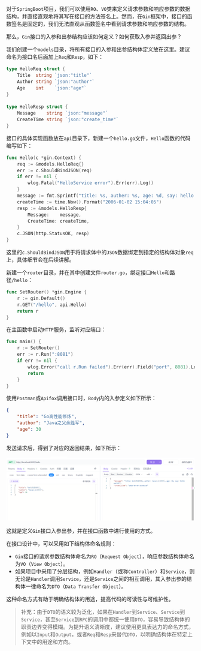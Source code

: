 对于`SpringBoot`项目，我们可以使用`RO`、`VO`类来定义请求参数和响应参数的数据结构，并直接直观地将其写在接口的方法签名上。然而，在`Gin`框架中，接口的函数签名是固定的，我们无法直观从函数签名中看到请求参数和响应参数的结构。

那么，`Gin`接口的入参和出参结构应该如何定义？如何获取入参并返回出参？

我们创建一个`models`目录，将所有接口的入参和出参结构体定义放在这里。建议命名为接口名后面加上`Req`和`Resp`，如下：

```go
type HelloReq struct {
	Title  string `json:"title"`
	Author string `json:"author"`
	Age    int    `json:"age"`
}

type HelloResp struct {
	Message    string `json:"message"`
	CreateTime string `json:"create_time"`
}
```


接口的具体实现函数放在`api`目录下，新建一个`hello.go`文件，`Hello`函数的代码编写如下：

```go
func Hello(c *gin.Context) {
	req := &models.HelloReq{}
	err := c.ShouldBindJSON(req)
	if err != nil {
        wlog.Fatal("HelloService error").Err(err).Log()
	}
	message := fmt.Sprintf("title: %s, auther: %s, age: %d, say: hello world!", req.Title, req.Author, req.Age)
	createTime := time.Now().Format("2006-01-02 15:04:05")
	resp := &models.HelloResp{
		Message:    message,
		CreateTime: createTime,
	}
	c.JSON(http.StatusOK, resp)
}
```

这里的`c.ShouldBindJSON`用于将请求体中的`JSON`数据绑定到指定的结构体对象`req`上，具体细节会在后续讲解。

新建一个`router`目录，并在其中创建文件`router.go`，绑定接口`Hello`和路径`/hello`：

```go
func SetRouter() *gin.Engine {
	r := gin.Default()
	r.GET("/hello", api.Hello)
	return r
}
```

在主函数中启动`HTTP`服务，监听对应端口：

```go
func main() {
	r := SetRouter()
	err := r.Run(":8081")
	if err != nil {
		wlog.Error("call r.Run failed").Err(err).Field("port", 8081).Log()
		return
	}
}
```

使用`Postman`或`Apifox`调用接口时，`Body`内的入参定义如下所示：

```json
{
    "title": "Go高性能修炼",
    "author": "Java之父余胜军",
    "age": 30
}
```

发送请求后，得到了对应的返回结果，如下所示：

![image-20250707160423677](image/image-20250707160423677.png)

这就是定义`Gin`接口入参出参，并在接口函数中进行使用的方式。

在接口设计中，可以采用如下结构体命名规则：

- `Gin`接口的请求参数结构体命名为`RO`（`Request Object`），响应参数结构体命名为`VO`（`View Object`）。
- 如果项目中采用了分层结构，例如`Handler`（或称`Controller`）和`Service`，则无论是`Handler`调用`Service`，还是`Service`之间的相互调用，其入参出参的结构体一律命名为`DTO`（`Data Transfer Object`）。

这种命名方式有助于明确结构体的用途，提高代码的可读性与可维护性。

> 补充：由于`DTO`的语义较为泛化，如果在`Handler`到`Service`、`Service`到`Service`，甚至`Service`到`RPC`的调用中都统一使用`DTO`，容易导致结构体的职责边界变得模糊。为提升语义清晰度，建议使用更具表达力的命名方式，例如以`Input`和`Output`，或者`Req`和`Resp`来替代`DTO`，以明确结构体在特定上下文中的用途和方向。
